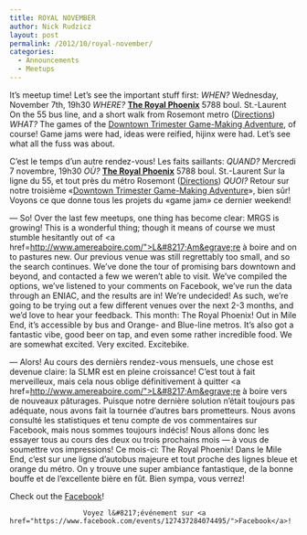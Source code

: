 ```yaml
---
title: ROYAL NOVEMBER
author: Nick Rudzicz
layout: post
permalink: /2012/10/royal-november/
categories:
  - Announcements
  - Meetups
---
```


It&#8217;s meetup time! Let&#8217;s see the important stuff first:
<em>WHEN?</em>
 Wednesday, November 7th, 19h30
<em>WHERE?</em>
 <strong><a href="http://royalphoenixbar.com/">The Royal Phoenix</a></strong>
 5788 boul. St.-Laurent
 On the 55 bus line, and a short walk from Rosemont metro
 (<a href="https://maps.google.com/maps?q=the+royal+phoenix">Directions</a>)
<em>WHAT?</em>
 The games of the <a href="http://oldforum.mrgs.ca/index.php/topic,55.0.html">Downtown Trimester Game-Making Adventure</a>, of course! Game jams were had, ideas were reified, hijinx were had. Let&#8217;s see what all the fuss was about.

C&#8217;est le temps d&#8217;un autre rendez-vous! Les faits saillants:
<em>QUAND?</em>
 Mercredi 7 novembre, 19h30
<em>OÙ?</em>
 <strong><a href="http://royalphoenixbar.com/">The Royal Phoenix</a></strong>
 5788 boul. St.-Laurent
 Sur la ligne du 55, et tout pr&egrave;s du m&eacute;tro Rosemont
 (<a href="https://maps.google.com/maps?q=the+royal+phoenix">Directions</a>)
<em>QUOI?</em>
 Retour sur notre troisi&egrave;me &laquo;<a href="http://oldforum.mrgs.ca/index.php/topic,55.0.html">Downtown Trimester Game-Making Adventure</a>&raquo;, bien s&ucirc;r! Voyons ce que donne tous les projets du &laquo;game jam&raquo; ce dernier weekend!
 

        

        
        
&#8212;
So! Over the last few meetups, one thing has become clear: MRGS is growing! This is a wonderful thing; though it means of course we must stumble hesitantly out of <a href=http://www.amereaboire.com/">L&#8217;Am&egrave;re &agrave; boire</a> and on to pastures new.
Our previous venue was still regrettably too small, and so the search continues. We’ve done the tour of promising bars downtown and beyond, and contacted a few we weren’t able to visit. We’ve compiled the options, we’ve listened to your comments on Facebook, we’ve run the data through an ENIAC, and the results are in! We’re undecided!
As such, we’re going to be trying out a few different venues over the next 2-3 months, and we’d love to hear your feedback.
This month: The Royal Phoenix! Out in Mile End, it’s accessible by bus and Orange- and Blue-line metros. It’s also got a fantastic vibe, good beer on tap, and even some rather incredible food. We are somewhat excited. Very excited. Excitebike.

&#8212;
Alors! Au cours des derni&egrave;rs rendez-vous mensuels, une chose est devenue claire: la SLMR est en pleine croissance! C&#8217;est tout &agrave; fait merveilleux, mais cela nous oblige d&eacute;finitivement &agrave; quitter <a href=http://www.amereaboire.com/">L&#8217;Am&egrave;re &agrave; boire</a> vers de nouveaux p&acirc;turages.
Puisque notre derni&egrave;re solution n&#8217;&eacute;tait toujours pas ad&eacute;quate, nous avons fait la tourn&eacute;e d&#8217;autres bars prometteurs. Nous avons consult&eacute; les statistiques et tenu compte de vos commentaires sur Facebook, mais nous sommes toujours ind&eacute;cis!
Nous allons donc les essayer tous au cours des deux ou trois prochains mois &#8212; &agrave; vous de soumettre vos impressions!
Ce mois-ci: The Royal Phoenix! Dans le Mile End, c&#8217;est sur une ligne d&#8217;autobus majeure et tout proche des lignes bleue et orange du m&eacute;tro. On y trouve une super ambiance fantastique, de la bonne bouffe et de l&#8217;excellente bi&egrave;re en f&ucirc;t. Bien sympa, vous verrez!

                

                
                
Check out the <a href="https://www.facebook.com/events/127437284074495/">Facebook</a>!

                      Voyez l&#8217;événement sur <a href="https://www.facebook.com/events/127437284074495/">Facebook</a>!
                    

                    
                    
                    

